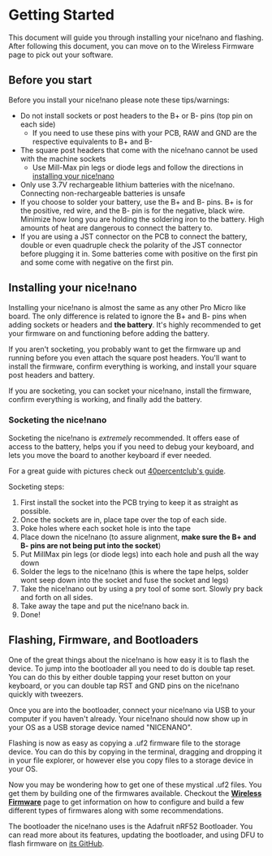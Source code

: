# Getting Started

This document will guide you through installing your nice!nano and flashing. After following this document, you can move on to the Wireless Firmware page to pick out your software.

## Before you start

Before you install your nice!nano please note these tips/warnings:

 - Do not install sockets or post headers to the B+ or B- pins (top pin on each side)
   - If you need to use these pins with your PCB, RAW and GND are the respective equivalents to B+ and B-
 - The square post headers that come with the nice!nano cannot be used with the machine sockets
   - Use Mill-Max pin legs or diode legs and follow the directions in [installing your nice!nano](#installing-your-nicenano)
 - Only use 3.7V rechargeable lithium batteries with the nice!nano. Connecting non-rechargeable batteries is unsafe
 - If you choose to solder your battery, use the B+ and B- pins. B+ is for the positive, red wire, and the B- pin is for the negative, black wire. Minimize how long you are holding the soldering iron to the battery. High amounts of heat are dangerous to connect the battery to.
 - If you are using a JST connector on the PCB to connect the battery, double or even quadruple check the polarity of the JST connector before plugging it in. Some batteries come with positive on the first pin and some come with negative on the first pin.

## Installing your nice!nano

Installing your nice!nano is almost the same as any other Pro Micro like board. The only difference is related to ignore the B+ and B- pins when adding sockets or headers and **the battery**. It's highly recommended to get your firmware on and functioning before adding the battery.

If you aren't socketing, you probably want to get the firmware up and running before you even attach the square post headers. You'll want to install the firmware, confirm everything is working, and install your square post headers and battery.

If you are socketing, you can socket your nice!nano, install the firmware, confirm everything is working, and finally add the battery.

### Socketing the nice!nano

Socketing the nice!nano is *extremely* recommended. It offers ease of access to the battery, helps you if you need to debug your keyboard, and lets you move the board to another keyboard if ever needed.

For a great guide with pictures check out [40percentclub's guide](http://www.40percent.club/p/socketing-pro-micro.html).

Socketing steps:
  1. First install the socket into the PCB trying to keep it as straight as possible.
  2. Once the sockets are in, place tape over the top of each side.
  3. Poke holes where each socket hole is into the tape
  4. Place down the nice!nano (to assure alignment, **make sure the B+ and B- pins are not being put into the socket**)
  5. Put MillMax pin legs (or diode legs) into each hole and push all the way down
  6. Solder the legs to the nice!nano (this is where the tape helps, solder wont seep down into the socket and fuse the socket and legs)
  7. Take the nice!nano out by using a pry tool of some sort. Slowly pry back and forth on all sides.
  8. Take away the tape and put the nice!nano back in.
  9. Done!

## Flashing, Firmware, and Bootloaders

One of the great things about the nice!nano is how easy it is to flash the device. To jump into the bootloader all you need to do is double tap reset. You can do this by either double tapping your reset button on your keyboard, or you can double tap RST and GND pins on the nice!nano quickly with tweezers.

Once you are into the bootloader, connect your nice!nano via USB to your computer if you haven't already. Your nice!nano should now show up in your OS as a USB storage device named "NICENANO".

Flashing is now as easy as copying a .uf2 firmware file to the storage device. You can do this by copying in the terminal, dragging and dropping it in your file explorer, or however else you copy files to a storage device in your OS.

Now you may be wondering how to get one of these mystical .uf2 files. You get them by building one of the firmwares available. Checkout the [**Wireless Firmware**](/wireless_firmware/) page to get information on how to configure and build a few different types of firmwares along with some recommendations.

The bootloader the nice!nano uses is the Adafruit nRF52 Bootloader. You can read more about its features, updating the bootloader, and using DFU to flash firmware on [its GitHub](https://github.com/adafruit/Adafruit_nRF52_Bootloader).
